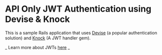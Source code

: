 # API Only JWT Authentication using Devise & Knock

This is a sample Rails application that uses [Devise](https://github.com/plataformatec/devise) (a popular authentication solution) and [Knock](https://github.com/nsarno/knock) (A JWT handler gem).

_ Learn more about JWTs [here](https://jwt.io) _
